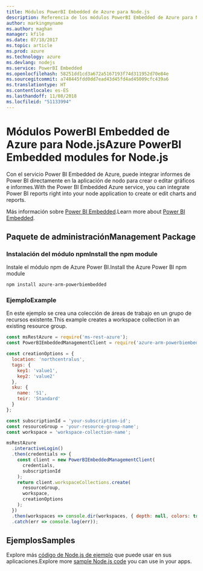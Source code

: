 ```yaml
---
title: Módulos PowerBI Embedded de Azure para Node.js
description: Referencia de los módulos PowerBI Embedded de Azure para Node.js
author: markingmyname
ms.author: maghan
manager: kfile
ms.date: 07/18/2017
ms.topic: article
ms.prod: azure
ms.technology: azure
ms.devlang: nodejs
ms.service: PowerBI Embedded
ms.openlocfilehash: 58251dd1cd3a672a5167193f74d311952d70e84e
ms.sourcegitcommit: a748445fdd0dd7ead43d45fd4ad45009cfc439a6
ms.translationtype: HT
ms.contentlocale: es-ES
ms.lasthandoff: 11/08/2018
ms.locfileid: "51133994"
---
```

# <a name="azure-powerbi-embedded-modules-for-nodejs"></a><span data-ttu-id="a097c-103">Módulos PowerBI Embedded de Azure para Node.js</span><span class="sxs-lookup"><span data-stu-id="a097c-103">Azure PowerBI Embedded modules for Node.js</span></span>

<span data-ttu-id="a097c-104">Con el servicio Power BI Embedded de Azure, puede integrar informes de Power BI directamente en la aplicación de nodo para crear o editar gráficos e informes.</span><span class="sxs-lookup"><span data-stu-id="a097c-104">With the Power BI Embedded Azure service, you can integrate Power BI reports right into your node application to create or edit charts and reports.</span></span>

<span data-ttu-id="a097c-105">Más información sobre [Power BI Embedded](https://powerbi.microsoft.com/documentation/powerbi-developer-embedding/).</span><span class="sxs-lookup"><span data-stu-id="a097c-105">Learn more about [Power BI Embedded](https://powerbi.microsoft.com/documentation/powerbi-developer-embedding/).</span></span>

## <a name="management-package"></a><span data-ttu-id="a097c-106">Paquete de administración</span><span class="sxs-lookup"><span data-stu-id="a097c-106">Management Package</span></span>

### <a name="install-the-npm-module"></a><span data-ttu-id="a097c-107">Instalación del módulo npm</span><span class="sxs-lookup"><span data-stu-id="a097c-107">Install the npm module</span></span>

<span data-ttu-id="a097c-108">Instale el módulo npm de Azure Power BI.</span><span class="sxs-lookup"><span data-stu-id="a097c-108">Install the Azure Power BI npm module</span></span>

```bash
npm install azure-arm-powerbiembedded
```

### <a name="example"></a><span data-ttu-id="a097c-109">Ejemplo</span><span class="sxs-lookup"><span data-stu-id="a097c-109">Example</span></span>

<span data-ttu-id="a097c-110">En este ejemplo se crea una colección de áreas de trabajo en un grupo de recursos existente.</span><span class="sxs-lookup"><span data-stu-id="a097c-110">This example creates a workspace collection in an existing resource group.</span></span>

```javascript
const msRestAzure = require('ms-rest-azure');
const PowerBIEmbeddedManagementClient = require('azure-arm-powerbiembedded');

const creationOptions = {
  location: 'northcentralus',
  tags: {
    key1: 'value1',
    key2: 'value2'
  },
  sku: {
    name: 'S1',
    teir: 'Standard'
  }
};

const subscriptionId = 'your-subscription-id';
const resourceGroup = 'your-resource-group-name';
const workspace = 'workspace-collection-name';

msRestAzure
  .interactiveLogin()
  .then(credentials => {
    const client = new PowerBIEmbeddedManagementClient(
      credentials,
      subscriptionId
    );
    return client.workspaceCollections.create(
      resourceGroup,
      workspace,
      creationOptions
    );
  })
  .then(workspaces => console.dir(workspaces, { depth: null, colors: true }))
  .catch(err => console.log(err));
```

## <a name="samples"></a><span data-ttu-id="a097c-111">Ejemplos</span><span class="sxs-lookup"><span data-stu-id="a097c-111">Samples</span></span>

<span data-ttu-id="a097c-112">Explore más [código de Node.js de ejemplo](https://azure.microsoft.com/resources/samples/?platform=nodejs) que puede usar en sus aplicaciones.</span><span class="sxs-lookup"><span data-stu-id="a097c-112">Explore more [sample Node.js code](https://azure.microsoft.com/resources/samples/?platform=nodejs) you can use in your apps.</span></span>
